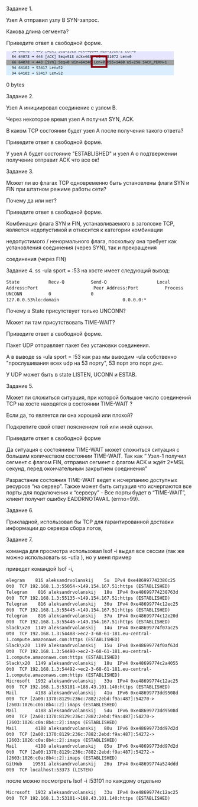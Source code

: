 
Задание 1.

Узел А отправил узлу В SYN-запрос.

Какова длина сегмента?

Приведите ответ в свободной форме.

![alt tag](https://github.com/avo1yanskiy/slin-homeworks/blob/main/image/4.4/1.png "SYN")

0 bytes


Задание 2.

Узел А инициировал соединение с узлом В.

Через некоторое время узел А получил SYN, ACK.

В каком TCP состоянии будет узел А после получения такого ответа?

Приведите ответ в свободной форме.

У узел А будет состояние "ESTABLISHED" и узел А о подтвержении получение отправит ACK что все ок!

Задание 3.

Может ли во флагах TCP одновременно быть установлены флаги SYN и FIN при штатном режиме работы сети?

Почему да или нет?

Приведите ответ в свободной форме.

Комбинация флага SYN и FIN, устанавливаемого в заголовке TCP, является недопустимой и относится к категории комбинации 

недопустимого / ненормального флага, поскольку она требует как установления соединения (через SYN), так и прекращения 

соединения (через FIN)


Задание 4.
ss -ula sport = :53 на хосте имеет следующий вывод:

```
State           Recv-Q          Send-Q                   Local Address:Port                     Peer Address:Port          Process
UNCONN          0               0                        127.0.0.53%lo:domain                        0.0.0.0:*
```
Почему в State присутствует только UNCONN?

Может ли там присутствовать TIME-WAIT?

Приведите ответ в свободной форме.

Пакет UDP отправляет пакет без установки соединения.

А в выводе ss -ula sport = :53 как раз мы выводим -ula собственно "прослушивания всех udp на 53 порту", 53 порт это порт днс.

У UDP может быть в state LISTEN, UCONN и ESTAB.

Задание 5.

Может ли сложиться ситуация, при которой большое число соединений TCP на хосте находятся в состоянии TIME-WAIT ?

Если да, то является ли она хорошей или плохой?

Подкрепите свой ответ пояснением той или иной оценки.

Приведите ответ в свободной форме

Да ситуация с состоянием TIME-WAIT может сложиться ситуация с большим количеством состоянии TIME-WAIT. Так как “ Узел-1 получил сегмент с флагом FIN, отправил сегмент с флагом ACK и ждёт 2*MSL секунд, перед окончательным закрытием соединения”

Разрастание  состояния TIME-WAIT ведет к исчерпанию доступных ресурсов “на сервер”. Также может быть ситуация что исчерпаются все порты для подключения к “серверу” - Все порты будет в “TIME-WAIT”, клиент получит ошибку EADDRNOTAVAIL (errno=99). 

Задание 6.

Прикладной, использовал бы TCP  для гарантированной доставки информации до сервера сбора логов,

Задание 7.

команда для просмотра использовал lsof -i  выдал все сессии (так же можно использовать ss -utla ), но у меня пример 

приведет командой lsof -i,

```
elegram    816 aleksandrvolanskij    5u  IPv4 0xe486997742386c25      0t0  TCP 192.168.1.3:55054->149.154.167.51:https (ESTABLISHED)
Telegram    816 aleksandrvolanskij   18u  IPv4 0xe48699774238763d      0t0  TCP 192.168.1.3:55135->149.154.167.51:https (ESTABLISHED)
Telegram    816 aleksandrvolanskij   36u  IPv4 0xe48699774c12ec25      0t0  TCP 192.168.1.3:55445->149.154.167.51:https (ESTABLISHED)
Telegram    816 aleksandrvolanskij   37u  IPv4 0xe48699774c12e20d      0t0  TCP 192.168.1.3:55446->149.154.167.51:https (ESTABLISHED)
Slack\x20  1149 aleksandrvolanskij   14u  IPv4 0xe48699774f07ac25      0t0  TCP 192.168.1.3:54488->ec2-3-68-61-181.eu-central-1.compute.amazonaws.com:https (ESTABLISHED)
Slack\x20  1149 aleksandrvolanskij   15u  IPv4 0xe48699774f0af63d      0t0  TCP 192.168.1.3:54490->ec2-3-68-61-181.eu-central-1.compute.amazonaws.com:https (ESTABLISHED)
Slack\x20  1149 aleksandrvolanskij   18u  IPv4 0xe48699774c2a4055      0t0  TCP 192.168.1.3:54492->ec2-3-68-61-181.eu-central-1.compute.amazonaws.com:https (ESTABLISHED)
Microsoft  1932 aleksandrvolanskij   33u  IPv4 0xe48699774c12ac25      0t0  TCP 192.168.1.3:53101->188.43.101.140:https (ESTABLISHED)
Mail       4188 aleksandrvolanskij   41u  IPv6 0xe48699773dd9508d      0t0  TCP [2a00:1370:8129:236c:7882:2ebd:f9a:487]:54270->[2603:1026:c0a:8b4::2]:imaps (ESTABLISHED)
Mail       4188 aleksandrvolanskij   54u  IPv6 0xe48699773dd9508d      0t0  TCP [2a00:1370:8129:236c:7882:2ebd:f9a:487]:54270->[2603:1026:c0a:8b4::2]:imaps (ESTABLISHED)
Mail       4188 aleksandrvolanskij   80u  IPv6 0xe48699773dd97d2d      0t0  TCP [2a00:1370:8129:236c:7882:2ebd:f9a:487]:54272->[2603:1026:c0a:8b4::2]:imaps (ESTABLISHED)
Mail       4188 aleksandrvolanskij   85u  IPv6 0xe48699773dd97d2d      0t0  TCP [2a00:1370:8129:236c:7882:2ebd:f9a:487]:54272->[2603:1026:c0a:8b4::2]:imaps (ESTABLISHED)
GitHub    19531 aleksandrvolanskij   26u  IPv4 0xe48699774a524ddd      0t0  TCP localhost:53373 (LISTEN)
```

после можно посмотреть lsof -i :53101 по каждому отдельно

```
Microsoft  1932 aleksandrvolanskij   33u  IPv4 0xe48699774c12ac25      0t0  TCP 192.168.1.3:53101->188.43.101.140:https (ESTABLISHED)
```